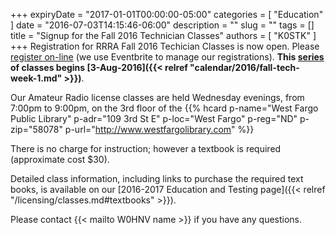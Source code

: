 +++
expiryDate = "2017-01-01T00:00:00-05:00"
categories = [ "Education" ]
date = "2016-07-03T14:15:46-06:00"
description = ""
slug = ""
tags = []
title = "Signup for the Fall 2016 Technician Classes"
authors = [ "K0STK" ]
+++
Registration for RRRA Fall 2016 Techician Classes is now open. Please [register on-line](https://www.eventbrite.com/e/fcc-ham-radio-license-class-tickets-26316726036) (we use Eventbrite to manage our registrations). **This [series](/dates/fall-2016-technician) of classes begins [3-Aug-2016]({{< relref "calendar/2016/fall-tech-week-1.md" >}})**.
<!--more-->
Our Amateur Radio license classes are
held Wednesday evenings, from 7:00pm to 9:00pm, on the 3rd floor of the 
{{% hcard p-name="West Fargo Public Library" p-adr="109 3rd St E" p-loc="West Fargo" p-reg="ND" p-zip="58078" p-url="http://www.westfargolibrary.com" %}}

There is no charge for instruction; however a textbook is required
(approximate cost $30).

Detailed class information, including links to purchase the required text books, is available on our [2016-2017 Education and Testing page]({{< relref "/licensing/classes.md#textbooks" >}}).

Please contact {{< mailto W0HNV name >}} if you have any questions.
